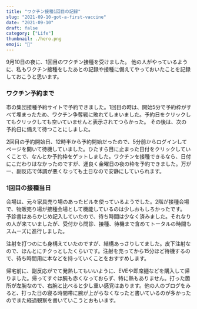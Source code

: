 ```yaml
---
title: "ワクチン接種1回目の記録"
slug: "2021-09-10-got-a-first-vaccine"
date: "2021-09-10"
draft: false
category: ["Life"]
thumbnail: ./hero.png
emoji: "💉"
---
```


9月10日の夜に、1回目のワクチン接種を受けました。
他の人がやっているように、私もワクチン接種をしたあとの記録や接種に備えてやっておいたことを記録しておこうと思います。

### ワクチン予約まで
市の集団接種予約サイトで予約できました。1回目の時は、開始5分で予約枠がすべて埋まったため、ワクチン争奪戦に敗れてしまいました。予約日をクリックしてもクリックしても空いていませんと表示されてつらかった。
その後は、次の予約日に備えて待つことにしました。

2回目の予約開始日、12時半から予約開始だったので、5分前からログインしてページを開いて待機していました。ひたすら目に止まった日付をクリックしていくことで、なんとか予約枠をゲットしました。ワクチンを接種できるなら、日付にこだわりはなかったのですが、運良く金曜日の夜の枠を予約できました。万が一、副反応で体調が悪くなっても土日なので安静にしていられます。

### 1回目の接種当日
会場は、元々家具売り場のあったビルを使っているようでした。2階が接種会場で、物販売り場が接種会場として機能しているのは少しおもしろかったです。
予診書はあらかじめ記入していたので、待ち時間は少なく済みました。それなりの人が来ていましたが、受付から問診、接種、待機まで含めてトータルの時間もスムーズに進行しました。

注射を打つのにも身構えていたのですが、結構あっさりしてました。皮下注射なので、ほんとにチクっとしたくらいです。注射を売ってから15分ほど待機するので、待ち時間用に本などを持っていくことをおすすめします。

帰宅前に、副反応がでて発熱してもいいように、EVEや即席麺などを購入して帰りました。帰ってすぐは腕も赤くなっておらず、特に熱もありません。打った箇所が左腕なので、右腕と比べると少し重い感覚はあります。他の人のブログをみると、打った日の寝る時間帯に腕が上がらなくなったと書いているのが多かったのでまた経過観察を書いていこうとおもいます。